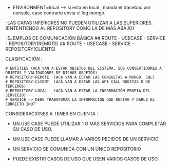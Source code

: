 - ENVIRONMENT=local  --> si esta en local , manda el tracebac por consola, caso contrario envia el log mongo.


-LAS CAPAS INFERIORES NO PUEDEN UTILIZAR A LAS SUPERIORES. (ENTENTIENDO AL REPOSITORY COMO LA DE 
MÁS ABAJO)

-EJEMPLOS DE COMUNICACIÓN BÁSICA
    ## ROUTE - USECASE - SERVICE - REPOSITORY(REMOTE)
    ## ROUTE - USECASE - SERVICE - REPOSITORY(CLIENTS)

CLASIFICACIÓN : 

    # ENTITIES (ACÁ VAN A ESTAR OBJETOS DEL SISTEMA, SUS CONVERTIDORES A OBJETOS Y VALIDADORES DE DICHOS OBJETOS)
    # REPOSITORY-REMOTE  (ACA VAN A ESTAR LAS CONSULTAS A MONGO, SQL)
    # REPOSITORY-CLIENT  (ACÁ VAN A ESTAR LAS API CALL NUESTAS O DE TERCEROS)
    # REPOSITORY-LOCAL   (ACÁ VAN A ESTAR LA INFORMACIÓN PROPIA DEL SERVICIO)
    # SERVICE -> DEBE TRABSFOMAR LA INFORMACIÓN QUE RECIVE Y DARLE EL CORRECTO INUT


CONSIDERACIONES A TENER EN CUENTA :

- UN USE CASE PUEDE UTILIZAR 1 O MÁS SERVICIOS PARA COMPLETAR SU CASO DE USO.
- UN USE CASE PUEDE LLAMAR A VARIOS PEDIDOS DE UN SERVICIO.
- UN SERVICIO SE COMUNICA CON UN ÚNICO REPOSITORIO


- PUEDE EXISTIR CASOS DE USO QUE USEN VARIOS CASOS DE USO.